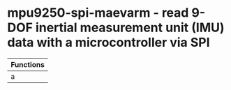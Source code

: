 # mpu9250-spi-maevarm - read 9-DOF inertial measurement unit (IMU) data with a microcontroller via SPI
Functions |
--------- |
a |
